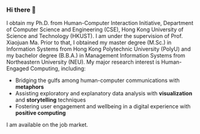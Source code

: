 ### Hi there 👋

I obtain my Ph.D. from Human-Computer Interaction Initiative, Department of Computer Science and Engineering (CSE), Hong Kong University of Science and Technology (HKUST). I am under the supervision of Prof. Xiaojuan Ma. Prior to that, I obtained my master degree (M.Sc.) in Information Systems from Hong Kong Polytechnic University (PolyU) and my bachelor degree (B.B.A.) in Management Information Systems from Northeastern University (NEU). My major research interest is Human-Engaged Computing, including:

* Bridging the gulfs among human-computer communications with __metaphors__
* Assisting exploratory and explanatory data analysis with __visualization__ and __storytelling__ techniques
* Fostering user engagement and wellbeing in a digital experience with __positive computing__

I am available on the job market.

<!--
**sunzhida/sunzhida** is a ✨ _special_ ✨ repository because its `README.md` (this file) appears on your GitHub profile.

Here are some ideas to get you started:

- 🔭 I’m currently working on ...
- 🌱 I’m currently learning ...
- 👯 I’m looking to collaborate on ...
- 🤔 I’m looking for help with ...
- 💬 Ask me about ...
- 📫 How to reach me: ...
- 😄 Pronouns: ...
- ⚡ Fun fact: ...
-->
